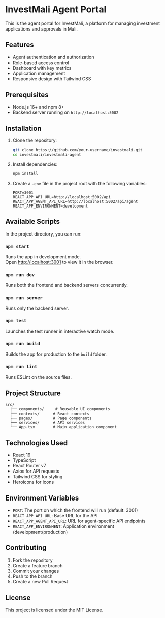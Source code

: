 # InvestMali Agent Portal

This is the agent portal for InvestMali, a platform for managing investment applications and approvals in Mali.

## Features

- Agent authentication and authorization
- Role-based access control
- Dashboard with key metrics
- Application management
- Responsive design with Tailwind CSS

## Prerequisites

- Node.js 16+ and npm 8+
- Backend server running on `http://localhost:5002`

## Installation

1. Clone the repository:
   ```bash
   git clone https://github.com/your-username/investmali.git
   cd investmali/investmali-agent
   ```

2. Install dependencies:
   ```bash
   npm install
   ```

3. Create a `.env` file in the project root with the following variables:
   ```
   PORT=3001
   REACT_APP_API_URL=http://localhost:5002/api
   REACT_APP_AGENT_API_URL=http://localhost:5002/api/agent
   REACT_APP_ENVIRONMENT=development
   ```

## Available Scripts

In the project directory, you can run:

### `npm start`

Runs the app in development mode.\
Open [http://localhost:3001](http://localhost:3001) to view it in the browser.

### `npm run dev`

Runs both the frontend and backend servers concurrently.

### `npm run server`

Runs only the backend server.

### `npm test`

Launches the test runner in interactive watch mode.

### `npm run build`

Builds the app for production to the `build` folder.

### `npm run lint`

Runs ESLint on the source files.

## Project Structure

```
src/
  ├── components/     # Reusable UI components
  ├── contexts/      # React contexts
  ├── pages/         # Page components
  ├── services/      # API services
  └── App.tsx        # Main application component
```

## Technologies Used

- React 19
- TypeScript
- React Router v7
- Axios for API requests
- Tailwind CSS for styling
- Heroicons for icons

## Environment Variables

- `PORT`: The port on which the frontend will run (default: 3001)
- `REACT_APP_API_URL`: Base URL for the API
- `REACT_APP_AGENT_API_URL`: URL for agent-specific API endpoints
- `REACT_APP_ENVIRONMENT`: Application environment (development/production)

## Contributing

1. Fork the repository
2. Create a feature branch
3. Commit your changes
4. Push to the branch
5. Create a new Pull Request

## License

This project is licensed under the MIT License.

